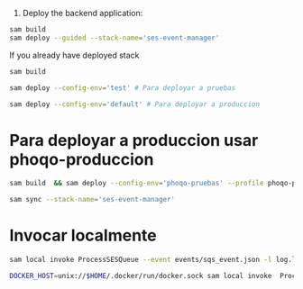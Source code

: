 1. Deploy the backend application:

```sh
sam build
sam deploy --guided --stack-name='ses-event-manager'
```

If you already have deployed stack

```sh
sam build 

```

```sh
sam deploy --config-env='test' # Para deployar a pruebas
```

```sh
sam deploy --config-env='default' # Para deployar a produccion
```

# Para deployar a produccion usar phoqo-produccion
```sh
sam build  && sam deploy --config-env='phoqo-pruebas' --profile phoqo-pruebas 
```

```sh
sam sync --stack-name='ses-event-manager'
```



# Invocar localmente


```bash
sam local invoke ProcessSESQueue --event events/sqs_event.json -l log.log --profile phoqo-produccion
```

```bash
DOCKER_HOST=unix://$HOME/.docker/run/docker.sock sam local invoke  ProcessEmailSyncOS --event events/sync_dynamo_os.json -l log.log  --template template.yaml
```
